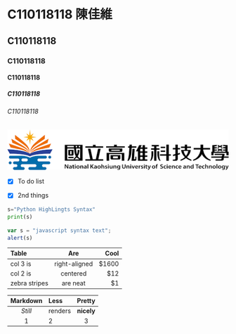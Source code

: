 # C110118118 陳佳維
## C110118118
### C110118118
#### C110118118
##### C110118118
###### C110118118
![NKUST](nkust.jpg)
- [X] To do list 
- [X] 2nd things


```python
s="Python HighLingts Syntax"
print(s)
```

```js
var s = "javascript syntax text";
alert(s)
```
| Table | Are | Cool |
| :---         |     :---:      |          ---: |
| col 3 is   | right-aligned     | $1600    |
| col 2 is   | centered     | $12    |
| zebra stripes   | are neat     | $1    |

| Markdown | Less | Pretty |
| :---:  | :-----      | :---: |
| *Still*  | renders     | **nicely**    |
| 1   | 2     | 3    |

